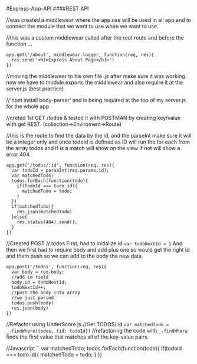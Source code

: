 #Express-App-API
####REST API


//was created a middlewear where the app.use will be used in all app and to connect the module that we want to use when we want to use.


//this was a custom middlewear called after the root route and before the function ...

```
app.get('/about', middlewear.logger, function(req, res){
  res.send('<h1>Express About Page</h1>')
})
```


//moving the middlewear to his own file .js after make sure it was working. now we have to module.exports the middlewear and also require it at the server.js (best practice)


//'npm install body-parser' and is being required at the top of my server.js for the whole app

//creted 1st GET /todos & tested it with POSTMAN by creating key/value with get REST. (collection->Enviroment->Route)



//this is the route to find the data by the id, and the parseInt make sure it will be a integer only and once todoId is defined as ID will run the for each from the array todos and if is a match will show on the view if not will show a error 404.

```
app.get('/todos/:id', function(req, res){
  var todoId = parseInt(req.params.id);
  var matchedTodo;
  todos.forEach(function(todo){
    if(todoId === todo.id){
      matchedTodo = todo;
    }
  })
  if(matchedTodo){
    res.json(matchedTodo)
  }else{
    res.status(404).send();
  }
})
```

//Created POST // todos
First, had to initialize id
`var todoNextId = 1`
And then we first had to require body and add plus one so would get the right id and them push so we can add to the body the new data.

```
app.post('/todos', function(req, res){
  var body = req.body;
  //add id field
  body.id = todoNextId;
  todoNextId++;
  //push the body into array
  //we just parsed
  todos.push(body)
  res.json(body)
})
```


//Refactor using UnderScore.js
//Get TODOS/:id
``var matchedTodo = _.findWhere(todos, {id: todoId})``
//refactoring the code with `_.findWhere` finds the first value that matches all of the key-value pairs.


//Javascript
  `` var matchedTodo;
     todos.forEach(function(todo){
     if(todoId === todo.id){
      matchedTodo = todo;
       }
    })
```
